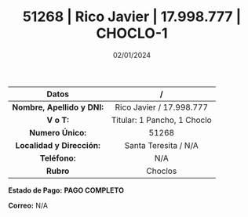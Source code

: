 ﻿---
title: 51268 | Rico Javier | 17.998.777 | CHOCLO-1
date: 02/01/2024
draft: false
tags: ['santa teresita', 'titular', 'pancho']
---

|          **Datos**          |  /  |
|:---------------------------:|:---:|
| **Nombre, Apellido y DNI:** | Rico Javier / 17.998.777 |
|          **V o T:**         | Titular: 1 Pancho, 1 Choclo |
|      **Numero Único:**      | 51268 |
|  **Localidad y Dirección:** | Santa Teresita / N/A |
|        **Teléfono:**        | N/A |
|          **Rubro**          | Choclos |

**Estado de Pago:** **PAGO COMPLETO**

**Correo:** N/A
